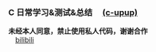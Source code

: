 ### C 日常学习&测试&总结&emsp; [(c-upup)](https://github.com/yuan-jiajun/c-upup)
**未经本人同意，禁止使用私人代码，谢谢合作**  
&emsp;[bilibili](https://space.bilibili.com/124808829) 